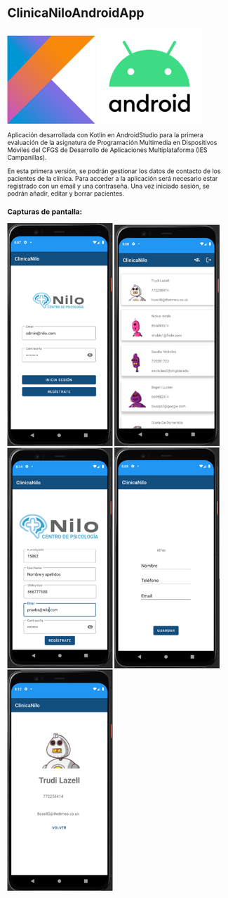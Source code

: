 # ClinicaNiloAndroidApp

<img width="200px" src="./Kotlin_Icon.png"> <img width="240px" src="./android-logo-5-2.png"> 


Aplicación desarrollada con Kotlin en AndroidStudio para la primera evaluación de la asignatura de Programación Multimedia en Dispositivos Móviles del CFGS de Desarrollo de Aplicaciones Multiplataforma (IES Campanillas).

En esta primera versión, se podrán gestionar los datos de contacto de los pacientes de la clínica.
Para acceder a la aplicación será necesario estar registrado con un email y una contraseña.
Una vez iniciado sesión, se podrán añadir, editar y borrar pacientes.

### Capturas de pantalla:

<img width="240px" src="./images/01_login.png"> <img width="240px" src="./images/02_main.png"> <img width="240px" src="./images/03_registro.png">
<img width="240px" src="./images/04_nuevo.png"> <img width="240px" src="./images/05_view.png">
